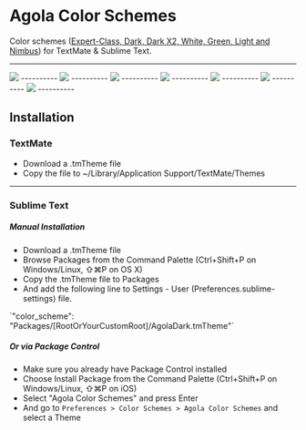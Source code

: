 # Agola Color Schemes
Color schemes (<a href="https://github.com/UnderlineWords/Agola-Color-Schemes">Expert-Class, Dark, Dark X2, White, Green, Light and Nimbus</a>) for TextMate & Sublime Text.

----------
<img src="https://raw.githubusercontent.com/UnderlineWords/Agola-Color-Schemes/master/screenshots/AgolaExpert-Class.png" />
----------
<img src="https://raw.githubusercontent.com/UnderlineWords/Agola-Color-Schemes/master/screenshots/AgolaDark.png" />
----------
<img src="https://raw.githubusercontent.com/UnderlineWords/Agola-Color-Schemes/master/screenshots/AgolaDarkX2.png" />
----------
<img src="https://raw.githubusercontent.com/UnderlineWords/Agola-Color-Schemes/master/screenshots/AgolaWhite.png" />
----------
<img src="https://raw.githubusercontent.com/UnderlineWords/Agola-Color-Schemes/master/screenshots/AgolaGreen.png" />
----------
<img src="https://raw.githubusercontent.com/UnderlineWords/Agola-Color-Schemes/master/screenshots/AgolaNimbus.png" />
----------
<img src="https://raw.githubusercontent.com/UnderlineWords/Agola-Color-Schemes/master/screenshots/AgolaLight.png" />
----------

## Installation

### TextMate
 - Download a .tmTheme file
 - Copy the file to ~/Library/Application Support/TextMate/Themes

----------
### Sublime Text
##### Manual Installation
- Download a .tmTheme file
- Browse Packages from the Command Palette (Ctrl+Shift+P on Windows/Linux, ⇧⌘P on OS X)
- Copy the .tmTheme file to Packages
- And add the following line to Settings - User (Preferences.sublime-settings) file.
<p>`"color_scheme": "Packages/[RootOrYourCustomRoot]/AgolaDark.tmTheme"`</p>

##### Or via Package Control
- Make sure you already have Package Control installed
- Choose Install Package from the Command Palette (Ctrl+Shift+P on Windows/Linux, ⇧⌘P on iOS)
- Select "Agola Color Schemes" and press Enter
- And go to `Preferences > Color Schemes > Agola Color Schemes` and select a Theme